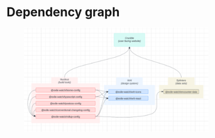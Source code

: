 # Dependency graph

<figure><img src="../.gitbook/assets/image.png" alt=""><figcaption></figcaption></figure>
